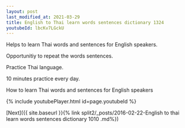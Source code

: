```yaml
---
layout: post
last_modified_at: 2021-03-29
title: English to Thai learn words sentences dictionary 1324 
youtubeId: lbcKv7LGckU
---
```

 
 
Helps to learn Thai words and sentences for English speakers.

Opportunitiy to repeat the words sentences. 

Practice Thai language. 
 
10 minutes practice every day. 
 
How to learn Thai words and sentences for English speakers 
 
{% include youtubePlayer.html id=page.youtubeId %}
 
 
[Next]({{ site.baseurl }}{% link  split2/_posts/2016-02-22-English to thai learn words sentences dictionary 1010 .md%})
 
